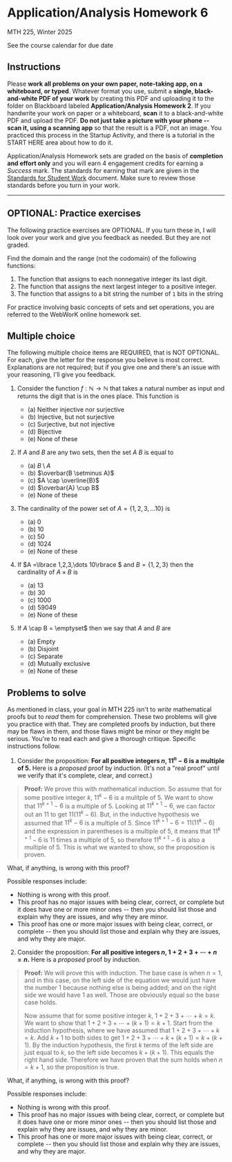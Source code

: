 # Application/Analysis Homework 6

MTH 225, Winter 2025

See the course calendar for due date

## Instructions

Please **work all problems on your own paper, note-taking app, on a whiteboard, or typed**. Whatever format you use, submit a **single, black-and-white PDF of your work** by creating this PDF and uploading it to the folder on Blackboard labeled **Application/Analysis Homework 2**. If you handwrite your work on paper or a whiteboard, **scan** it to a black-and-white PDF and upload the PDF. **Do not just take a picture with your phone -- scan it, using a scanning app** so that the result is a PDF, not an image. You practiced this process in the Startup Activity, and there is a tutorial in the START HERE area about how to do it. 

Application/Analysis Homework sets are graded on the basis of **completion and effort only** and you will earn 4 engagement credits for earning a *Success* mark. The standards for earning that mark are given in the [Standards for Student Work](https://github.com/RobertTalbert/discretecs/blob/master/MTH225-Winter2025/course-docs/Standards%20for%20Student%20Work%20MTH%20225%20W25.md) document. Make sure to review those standards before you turn in your work. 

---

## OPTIONAL: Practice exercises 

The following practice exercises are OPTIONAL. If you turn these in, I will look over your work and give you feedback as needed. But they are not graded. 

Find the domain and the range (not the codomain) of the following functions: 

1. The function that assigns to each nonnegative integer its last digit. 
2. The function that assigns the next largest integer to a positive integer. 
3. The function that assigns to a bit string the number of `1` bits in the string

For practice involving basic concepts of sets and set operations, you are referred to the WebWorK online homework set. 

 
## Multiple choice

The following multiple choice items are REQUIRED, that is NOT OPTIONAL. For each, give the letter for the response you believe is most correct. Explanations are not required; but if you give one and there's an issue with your reasoning, I'll give you feedback. 

1. Consider the function $f: \mathbb{N} \rightarrow \mathbb{N}$ that takes a natural number as input and returns the digit that is in the ones place. This function is 

    - (a) Neither injective nor surjective 
    - (b) Injective, but not surjective 
    - (c) Surjective, but not injective
    - (d) Bijective
    - (e) None of these 

2. If $A$ and $B$ are any two sets, then the set $A \ B$ is equal to 

    - (a) $B \setminus A$ 
    - (b) $\overbar{B \setminus A}$
    - (c) $A \cap \overline{B}$ 
    - (d) $\overbar{A} \cup B$
    - (e) None of these 

3. The cardinality of the power set of $A = \lbrace 1,2,3,\dots 10\rbrace$ is 

    - (a) $0$ 
    - (b) $10$
    - (c) $50$ 
    - (d) $1024$
    - (e) None of these 

4. If $A =\lbrace 1,2,3,\dots 10\rbrace $ and $B = \lbrace 1,2,3 \rbrace$ then the cardinality of $A \times B$ is 

    - (a) $13$
    - (b) $30$
    - (c) $1000$
    - (d) $59049$
    - (e) None of these 

5. If $A$ \cap B = \emptyset$ then we say that $A$ and $B$ are 

    - (a) Empty 
    - (b) Disjoint
    - (c) Separate 
    - (d) Mutually exclusive
    - (e) None of these 

## Problems to solve 

As mentioned in class, your goal in MTH 225 isn't to *write* mathematical proofs but to *read* them for comprehension. These two problems will give you practice with that. They are completed proofs by induction, but there may be flaws in them, and those flaws might be minor or they might be serious. You're to read each and give a thorough critique. Specific instructions follow. 

1. Consider the proposition: **For all positive integers $n$, $11^n - 6$ is a multiple of $5$.** Here is a *proposed* proof by induction. (It's not a "real proof" until we verify that it's complete, clear, and correct.)

>**Proof:** We prove this with mathematical induction. So assume that for some positive integer $k$, $11^k - 6$ is a mulitple of $5$. We want to show that $11^{k+1} - 6$ is a multiple of $5$. Looking at $11^{k+1} - 6$, we can factor out an $11$ to get $11(11^k - 6)$. But, in the inductive hypothesis we assumed that $11^k-6$ is a multiple of $5$. Since $11^{k+1} - 6 = 11(11^k - 6)$ and the expression in parentheses is a multiple of $5$, it means that $11^{k+1} - 6$ is $11$ times a multiple of $5$, so therefore $11^{k+1} - 6$ is also a multiple of $5$. This is what we wanted to show, so the proposition is proven. 

What, if anything, is wrong with this proof? 

Possible responses include: 
- Nothing is wrong with this proof. 
- This proof has no major issues with being clear, correct, or complete but it does have one or more minor ones -- then you should list those and explain why they are issues, and why they are minor. 
- This proof has one or more major issues with being clear, correct, or complete -- then you should list those and explain why they are issues, and why they are major.


2. Consider the proposition: **For all positive integers $n$, $1 + 2 + 3 + \cdots + n = n$.** Here is a *proposed* proof by induction. 

>**Proof:** We will prove this with induction. The base case is when $n=1$, and in this case, on the left side of the equation we would just have the number $1$ because nothing else is being added; and on the right side we would have $1$ as well. Those are obviously equal so the base case holds. 
>
>Now assume that for some positive integer $k$, $1 + 2 + 3 + \cdots + k = k$. We want to show that $1 + 2 + 3 + \cdots + (k+1) = k+1$. Start from the induction hypothesis, where we have assumed that $1 + 2 + 3 + \cdots + k = k$. Add $k+1$ to both sides to get $1 + 2 + 3 + \cdots + k + (k+1) = k + (k+1)$. By the induction hypothesis, the first $k$ terms of the left side are just equal to $k$, so the left side becomes $k + (k+1)$. This equals the right hand side. Therefore we have proven that the sum holds when $n = k+1$, so the proposition is true. 

What, if anything, is wrong with this proof? 

Possible responses include: 
- Nothing is wrong with this proof. 
- This proof has no major issues with being clear, correct, or complete but it does have one or more minor ones -- then you should list those and explain why they are issues, and why they are minor. 
- This proof has one or more major issues with being clear, correct, or complete -- then you should list those and explain why they are issues, and why they are major.